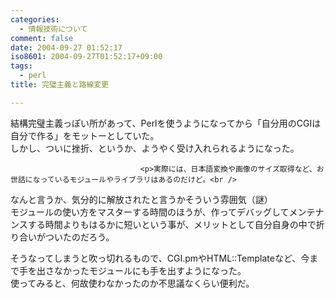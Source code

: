 ```yaml
---
categories:
  - 情報技術について
comment: false
date: 2004-09-27 01:52:17
iso8601: 2004-09-27T01:52:17+09:00
tags:
  - perl
title: 完璧主義と路線変更

---
```


<div class="entry-body">
                                 <p>結構完璧主義っぽい所があって、Perlを使うようになってから「自分用のCGIは自分で作る」をモットーとしていた。<br />
しかし、ついに挫折、というか、ようやく受け入れられるようになった。</p>
                              
                                 <p>実際には、日本語変換や画像のサイズ取得など、お世話になっているモジュールやライブラリはあるのだけど。<br />
なんと言うか、気分的に解放されたと言うかそういう雰囲気（謎）<br />
モジュールの使い方をマスターする時間のほうが、作ってデバッグしてメンテナンスする時間よりもはるかに短いという事が、メリットとして自分自身の中で折り合いがついたのだろう。</p>

<p>そうなってしまうと吹っ切れるもので、CGI.pmやHTML::Templateなど、今まで手を出さなかったモジュールにも手を出すようになった。<br />
使ってみると、何故使わなかったのか不思議なくらい便利だ。</p>
                              </div>
    	